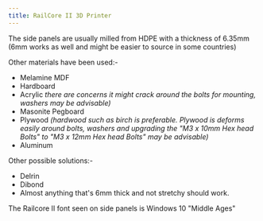 ```yaml
---
title: RailCore II 3D Printer
---
```


The side panels are usually milled from HDPE with a thickness of 6.35mm (6mm works as well and might be easier to source in some countries)

Other materials have been used:-

* Melamine MDF
* Hardboard
* Acrylic *there are concerns it might crack around the bolts for mounting, washers may be advisable)*
* Masonite Pegboard
* Plywood *(hardwood such as birch is preferable. Plywood is deforms easily around bolts, washers and upgrading the "M3 x 10mm Hex head Bolts" to "M3 x 12mm Hex head Bolts" may be advisable)*
* Aluminum

Other possible solutions:-

* Delrin
* Dibond
* Almost anything that's 6mm thick and not stretchy should work.

The Railcore II font seen on side panels is Windows 10 "Middle Ages"

